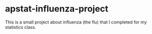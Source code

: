 # apstat-influenza-project
This is a small project about influenza (the flu) that I completed for my statistics class.
